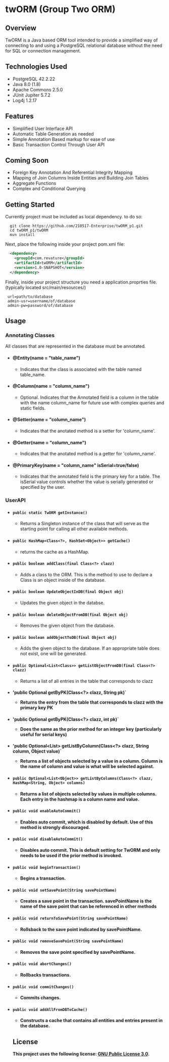 # twORM (Group Two ORM)

## Overview
TwORM is a Java based ORM tool intended to provide a simplified way of connecting to and using a PostgreSQL relational database without the need for SQL or connection management. 

## Technologies Used
* PostgreSQL 42.2.22
* Java 8.0 (1.8)
* Apache Commons 2.5.0
* JUnit Jupiter 5.7.2
* Log4j 1.2.17

## Features
* Simplified User Interface API
* Automatic Table Generation as needed
* Simple Annotation Based markup for ease of use
* Basic Transaction Control Through User API

## Coming Soon
* Foreign Key Annotation And Referential Integrity Mapping
* Mapping of Join Columns Inside Entities and Building Join Tables
* Aggregate Functions
* Complex and Conditional Querying

## Getting Started  
Currently project must be included as local dependency. to do so:
```shell
  git clone https://github.com/210517-Enterprise/twORM_p1.git
  cd twORM_p1/twORM
  mvn install
```

Next, place the following inside your project pom.xml file:
```XML
  <dependency>
    <groupId>com.revature</groupId>
    <artifactId>twORM</artifactId>
    <version>1.0-SNAPSHOT</version>
  </dependency>
```

Finally, inside your project structure you need a application.proprties file. 
 (typically located src/main/resources/)
 ``` 
  url=path/to/database
  admin-usr=username/of/database
  admin-pw=password/of/database  
  ```
## Usage
### Annotating Classes
All classes that are represented in the database must be annotated.
- #### @Entity(name = "table_name")
   - Indicates that the class is associated with the table named table_name.
- #### @Column(name = "column_name")  
   - Optional. Indicates that the Annotated field is a column in the table with the name column_name for future use with complex queries and static fields.
- #### @Setter(name = "column_name")  
   - Indicates that the anotated method is a setter for 'column_name'.  
- #### @Getter(name = "column_name")  
   - Indicates that the anotated method is a getter for 'column_name'.  
- #### @PrimaryKey(name = "column_name" isSerial=true/false) 
   - Indicates that the annotated field is the primary key for a table. The isSerial value controls whether the value is serially generated or specified by the user.

### UserAPI
- #### `public static TwORM getInstance()`
  - Returns a Singleton instance of the class that will serve as the starting point for calling all other available methods.
- #### `public HashMap<Class<?>, HashSet<Object>> getCache()`  
  - returns the cache as a HashMap.  
- #### `public boolean addClass(final Class<?> clazz)`  
  - Adds a class to the ORM. This is the method to use to declare a Class is an object inside of the database.  
- #### `public boolean UpdateObjectInDB(final Object obj)`  
  - Updates the given object in the databse.
- #### `public boolean deleteObjectFromDB(final Object obj)`  
  - Removes the given object from the database.  
- #### `public boolean addObjectToDB(final Object obj)`  
  - Adds the given object to the database. If an appropriate table does not exist, one will be generated.
- #### `public Optional<List<Class>> getListObjectFromDB(final Class<?> clazz)`
  - Returns a list of all entries in the table that corresponds to clazz
- #### 'public Optional<Object> getByPK(Class<?> clazz, String pk)`
  - Returns the entry from the table that corresponds to clazz with the primary key PK
- #### 'public Optional<Object> getByPK(Class<?> clazz, int pk)`
  - Does the same as the prior method for an integer key (particularly useful for serial keys)
- #### 'public Optional<List<Object>> getListByColumn(Class<?> clazz, String column, Object value)`
  - Returns a list of objects selected by a value in a column. Column is the name of column and value is what will be selected against.
- #### `public Optional<List<Object>> getListByColumns(Class<?> clazz, HashMap<String, Object> columns)`
  - Returns a list of objects selected by values in multiple columns. Each entry in the hashmap is a column name and value.
- #### `public void enableAutoCommit()`
  - Enables auto commit, which is disabled by default. Use of this method is strongly discouraged.
- #### `public void disableAutoCommit()`
  - Disables auto commit. This is default setting for TwORM and only needs to be used if the prior method is invoked.
- #### `public void beginTransaction()`
  - Begins a transaction.
- #### `public void setSavePoint(String savePointName)`
  - Creates a save point in the transaction. savePointName is the name of the save point that can be referenced in other methods
- #### `public void returnToSavePoint(String savePointName)`
  - Rollsback to the save point indicated by savePointName.
- #### `public void removeSavePoint(String savePointName)`
  - Removes the save point specified by savePointName.
- #### `public void abortChanges()`
  - Rollbacks transactions.
- #### `public void commitChanges()`
  - Commits changes.
- #### `public void addAllFromDBToCache()`
  - Constructs a cache that contains all entities and entries present in the database.

## License

This project uses the following license: [GNU Public License 3.0](https://www.gnu.org/licenses/gpl-3.0.en.html).

